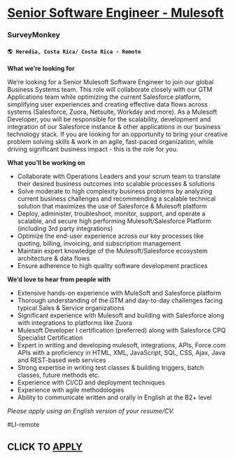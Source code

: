 # [Senior Software Engineer - Mulesoft](https://www.remotewlb.com/apply/senior-software-engineer-mulesoft)  
### SurveyMonkey  
#### `🌎 Heredia, Costa Rica/ Costa Rica - Remote`  

**What we’re looking for**

We’re looking for a Senior Mulesoft Software Engineer to join our global Business Systems team. This role will collaborate closely with our GTM Applications team while optimizing the current Salesforce platform, simplifying user experiences and creating effective data flows across systems (Salesforce, Zuora, Netsuite, Workday and more). As a Mulesoft Developer, you will be responsible for the scalability, development and integration of our Salesforce instance & other applications in our business technology stack. If you are looking for an opportunity to bring your creative problem solving skills & work in an agile, fast-paced organization, while driving significant business impact - this is the role for you.

**What you’ll be working on**

  * Collaborate with Operations Leaders and your scrum team to translate their desired business outcomes into scalable processes & solutions
  * Solve moderate to high complexity business problems by analyzing current business challenges and recommending a scalable technical solution that maximizes the use of Salesforce & Mulesoft platform
  * Deploy, administer, troubleshoot, monitor, support, and operate a scalable, and secure high performing Mulesoft/Salesforce Platform (including 3rd party integrations)
  * Optimize the end-user experience across our key processes like quoting, billing, invoicing, and subscription management
  * Maintain expert knowledge of the Mulesoft/Salesforce ecosystem architecture & data flows
  * Ensure adherence to high quality software development practices

**We’d love to hear from people with**

  * Extensive hands-on experience with MuleSoft and Salesforce platform
  * Thorough understanding of the GTM and day-to-day challenges facing typical Sales & Service organizations
  * Significant experience with Mulesoft and building with Salesforce along with integrations to platforms like Zuora
  * Mulesoft Developer I certification (preferred) along with Salesforce CPQ Specialist Certification 
  * Expert in writing and developing mulesoft, integrations, APIs, Force.com APIs with a proficiency in HTML, XML, JavaScript, SQL, CSS, Ajax, Java and REST-based web services
  * Strong expertise in writing test classes & building triggers, batch classes, future methods etc.
  * Experience with CI/CD and deployment techniques
  * Experience with agile methodologies
  * Ability to communicate written and orally in English at the B2+ level 

_Please apply using an English version of your resume/CV._  
  
#LI-remote

  
## CLICK TO [APPLY](https://www.remotewlb.com/apply/senior-software-engineer-mulesoft)

